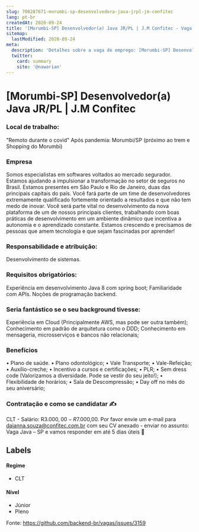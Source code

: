 ```yaml
---
slug: 708287671-morumbi-sp-desenvolvedora-java-jrpl-jm-confitec
lang: pt-br
createdAt: 2020-09-24
title: '[Morumbi-SP] Desenvolvedor(a) Java JR/PL | J.M Confitec - Vaga de Emprego'
sitemap:
  lastModified: 2020-09-24
meta:
  description: 'Detalhes sobre a vaga de emprego: [Morumbi-SP] Desenvolvedor(a) Java JR/PL | J.M Confitec'
  twitter:
    card: summary
    site: '@nawarian'
---
```


# [Morumbi-SP] Desenvolvedor(a) Java JR/PL | J.M Confitec

### **Local de trabalho:**
"Remoto durante o covid"
Após pandemia: Morumbi/SP (próximo ao trem e Shopping do Morumbi)

### **Empresa**
Somos especialistas em softwares voltados ao mercado segurador. Estamos ajudando a impulsionar a transformação no setor de seguros no Brasil. Estamos presentes em São Paulo e Rio de Janeiro, duas das principais capitais do país.
Você fará parte de um time de desenvolvedores extremamente qualificado fortemente orientado a resultados e que não tem medo de inovar.
Você será parte vital no desenvolvimento da nova plataforma de um de nossos principais clientes, trabalhando com boas práticas de desenvolvimento em um ambiente dinâmico que incentiva a autonomia e o aprendizado constante.
Estamos crescendo e precisamos de pessoas que amem tecnologia e que sejam fascinadas por aprender!

### **Responsabilidade e atribuição:**
Desenvolvimento de sistemas.

### **Requisitos obrigatórios:**
Experiência em desenvolvimento Java 8 com spring boot;
Familiaridade com APIs.
Noções de programação backend.

### **Seria fantástico se o seu background tivesse:**
Experiência em Cloud (Principalmente AWS, mas pode ser outra também);
Conhecimento em padrão de arquitetura como o DDD;
Conhecimento em mensageria, microsserviços e bancos não relacionais;

### **Benefícios**
• Plano de saúde.
• Plano odontológico;
• Vale Transporte;
• Vale-Refeição;
• Auxílio-creche;
• Incentivo a cursos e certificações;
• PLR;
• Sem dress code (Valorizamos a diversidade. Pode se vestir do seu jeito!);
• Flexibilidade de horários;
• Sala de Descompressão;
• Day off no mês do seu aniversário;

### **Contratação e como se candidatar** ✍
CLT - Salário: R$3.000,00 - R$7.000,00.
Por favor envie um e-mail para daianna.souza@confitec.com.br com seu CV anexado - enviar no assunto: Vaga Java – SP e vamos responder em até 5 dias úteis 💙

## Labels

#### Regime
- CLT

#### Nível
- Júnior
- Pleno





Fonte: https://github.com/backend-br/vagas/issues/3159